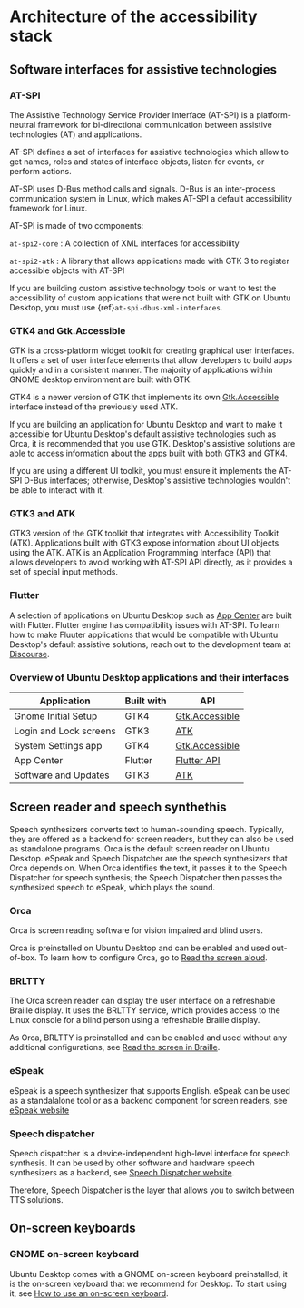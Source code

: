 # Architecture of the accessibility stack

## Software interfaces for assistive technologies

### AT-SPI

The Assistive Technology Service Provider Interface (AT-SPI) is a platform-neutral framework for bi-directional communication between assistive technologies (AT) and applications. 

AT-SPI defines a set of interfaces for assistive technologies which allow to get names, roles and states of interface objects, listen for events, or perform actions. 

AT-SPI uses D-Bus method calls and signals. D-Bus is an inter-process communication system in Linux, which makes AT-SPI a default accessibility framework for Linux.  

AT-SPI is made of two components:

`at-spi2-core`
: A collection of XML interfaces for accessibility

`at-spi2-atk`
: A library that allows applications made with GTK 3 to register accessible objects with AT-SPI

If you are building custom assistive technology tools or want to test the accessibility of custom applications that were not built with GTK on Ubuntu Desktop, you must use {ref}`at-spi-dbus-xml-interfaces`.

### GTK4 and Gtk.Accessible

GTK is a cross-platform widget toolkit for creating graphical user interfaces. It offers a set of user interface elements that allow developers to build apps quickly and in a consistent manner. The majority of applications within GNOME desktop environment are built with GTK.       

GTK4 is a newer version of GTK that implements its own [Gtk.Accessible](https://docs.gtk.org/gtk4/iface.Accessible.html) interface instead of the previously used ATK.

If you are building an application for Ubuntu Desktop and want to make it accessible for Ubuntu Desktop's default assistive technologies such as Orca, it is recommended that you use GTK. Desktop's assistive solutions are able to access information about the apps built with both GTK3 and GTK4.

If you are using a different UI toolkit, you must ensure it implements the AT-SPI D-Bus interfaces; otherwise, Desktop's assistive technologies wouldn't be able to interact with it. 

### GTK3 and ATK 

GTK3 version of the GTK toolkit that integrates with Accessibility Toolkit (ATK). Applications built with GTK3 expose information about UI objects using the ATK. ATK is an Application Programming Interface (API) that allows developers to avoid working with AT-SPI API directly, as it provides a set of special input methods. 

### Flutter

A selection of applications on Ubuntu Desktop such as [App Center](https://github.com/ubuntu/app-center) are built with Flutter. Flutter engine has compatibility issues with AT-SPI. To learn how to make Fluuter applications that would be compatible with Ubuntu Desktop's default assistive solutions, reach out to the development team at [Discourse](https://discourse.ubuntu.com/tag/flutter).


### Overview of Ubuntu Desktop applications and their interfaces

| Application              | Built with    | API                                                                |
| ------------------------ | ------------- | ------------------------------------------------------------------ |
| Gnome Initial Setup      | GTK4          | [Gtk.Accessible](https://docs.gtk.org/gtk4/iface.Accessible.html)  |        
| Login and Lock screens   | GTK3          | [ATK](https://docs.gtk.org/atk/) |
| System Settings app      | GTK4          | [Gtk.Accessible](https://docs.gtk.org/gtk4/iface.Accessible.html) |
| App Center               | Flutter       | [Flutter API](https://docs.flutter.dev/ui/accessibility-and-internationalization/accessibility) |
| Software and Updates     | GTK3          | [ATK](https://docs.gtk.org/atk/) |


## Screen reader and speech synthethis 

Speech synthesizers converts text to human-sounding speech. Typically, they are offered as a backend for screen readers, but they can also be used as standalone programs. Orca is the default screen reader on Ubuntu Desktop. eSpeak and Speech Dispatcher are the 
speech synthesizers that Orca depends on. When Orca identifies the text, it passes it to the Speech Dispatcher for speech synthesis; the Speech Dispatcher then passes the synthesized speech to eSpeak, which plays the sound.

### Orca

Orca is screen reading software for vision impaired and blind users. 

Orca is preinstalled on Ubuntu Desktop and can be enabled and used out-of-box. To learn how to configure Orca, go to [Read the screen aloud](../how-to/accessibility/read-screen-aloud.md). 

### BRLTTY

The Orca screen reader can display the user interface on a refreshable Braille display. It uses the BRLTTY service, which provides access to the Linux console for a blind person using a refreshable Braille display. 

As Orca, BRLTTY is preinstalled and can be enabled and used without any additional configurations, see [Read the screen in Braille](../how-to/accessibility/read-screen-in-braille.md).

### eSpeak

eSpeak is a speech synthesizer that supports English. eSpeak can be used as a standalalone tool or as a backend component for screen readers, see [eSpeak website](https://espeak.sourceforge.net/)

### Speech dispatcher

Speech dispatcher is a device-independent high-level interface for speech synthesis. It can be used by other software and hardware speech synthesizers as a backend, see [Speech Dispatcher website](https://freebsoft.org/speechd).

Therefore, Speech Dispatcher is the layer that allows you to switch between TTS solutions.

## On-screen keyboards

### GNOME on-screen keyboard

Ubuntu Desktop comes with a GNOME on-screen keyboard preinstalled, it is the on-screen keyboard that we recommend for Desktop. To start using it, see [How to use an on-screen keyboard](../how-to/accessibility/use-an-on-screen-keyboard).


